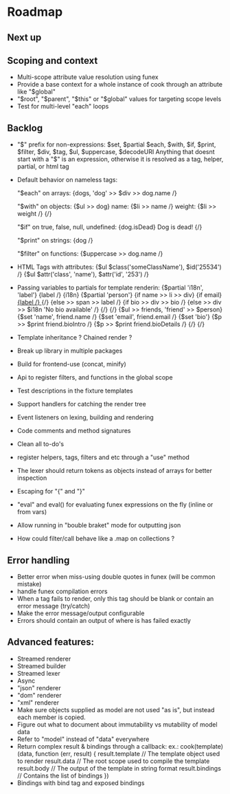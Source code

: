 # Roadmap

## Next up

## Scoping and context

- Multi-scope attribute value resolution using funex
- Provide a base context for a whole instance of cook through an attribute like "$global"
- "$root", "$parent", "$this" or "$global" values for targeting scope levels
- Test for multi-level "each" loops

## Backlog

- "$" prefix for non-expressions:
	$set, $partial $each, $with, $if, $print, $filter, $div, $tag, $ul, $uppercase, $decodeURI
	Anything that doesnt start with a "$" is an expression, otherwise it is
	resolved as a tag, helper, partial, or html tag

- Default behavior on nameless tags:

	"$each" on arrays:
		{dogs, 'dog' >> $div >> dog.name /}

	"$with" on objects:
		{$ul >> dog}
			name: {$li >> name /}
			weight: {$li >> weight /}
		{/}

	"$if" on true, false, null, undefined:
		{dog.isDead}
			Dog is dead!
		{/}
	
	"$print" on strings:
		{dog /}
	
	"$filter" on functions: 
		{$uppercase >> dog.name /}

- HTML Tags with attributes:
	{$ul $class('someClassName'), $id('25534') /}
	{$ul $attr('class', 'name'), $attr('id', '253') /}

- Passing variables to partials for template renderin:
	{$partial 'i18n', 'label'} {label /} {i18n}
	{$partial 'person'}
		{if name >> li >> div}
			{if email}
				<a href="mailto:{print email /}"> {label /} </a>
			{/}
			{else >> span >> label /}
			{if bio >> div >> bio /}
			{else >> div >> $i18n 'No bio available' /}
		{/}
	{/}
	{$ul >> friends, 'friend' >> $person}
		{$set 'name', friend.name /}
		{$set 'email', friend.email /}
		{$set 'bio'}
			{$p >> $print friend.bioIntro /}
			{$p >> $print friend.bioDetails /}
		{/}
	{/}
- Template inheritance ? Chained render ?
- Break up library in multiple packages
- Build for frontend-use (concat, minify)
- Api to register filters, and functions in the global scope
- Test descriptions in the fixture templates
- Support handlers for catching the render tree
- Event listeners on lexing, building and rendering
- Code comments and method signatures
- Clean all to-do's
- register helpers, tags, filters and etc through a "use" method
- The lexer should return tokens as objects instead of arrays for better inspection
- Escaping for "{" and "}" 
- "eval" and eval() for evaluating funex expressions on the fly (inline or from vars)
- Allow running in "bouble braket" mode for outputting json
- How could filter/call behave like a .map on collections ?


## Error handling

- Better error when miss-using double quotes in funex (will be common mistake)
- handle funex compilation errors
- When a tag fails to render, only this tag should be blank or contain an error message (try/catch)
- Make the error message/output configurable
- Errors should contain an output of where is has failed exactly


## Advanced features:

- Streamed renderer
- Streamed builder
- Streamed lexer
- Async
- "json" renderer
- "dom" renderer
- "xml" renderer
- Make sure objects supplied as model are not used "as is", but instead each member is copied.
- Figure out what to document about immutability vs mutability of model data
- Refer to "model" instead of "data" everywhere
- Return complex result & bindings through a callback:
	ex.:
	cook(template)(data, function (err, result) {
		result.template // The template object used to render
		result.data // The root scope used to compile the template
		result.body // The output of the template in string format
		result.bindings // Contains the list of bindings
	})
- Bindings with bind tag and exposed bindings

